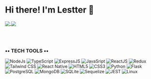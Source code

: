 # Hi there! I'm Lestter 👋

<a href="https://github.com/anuraghazra/github-readme-stats">
  <img align="center" src="https://github-readme-stats.vercel.app/api?username=lestterx&hide=&show=reviews&show_icons=true&theme=midnight-purple&custom_title=StatsO'Mine&rank_icon=github" />
</a>
<a href="https://github.com/anuraghazra/github-readme-stats">
  <img align="center" src="https://github-readme-stats.vercel.app/api/top-langs/?username=lestterx&layout=donut-vertical&theme=midnight-purple" />
</a>

<br><br>
### •• TECH TOOLS ••
<div>
  <img alt='NodeJs' src='https://img.shields.io/badge/Node.js-43853D?style=for-the-badge&logo=node.js&logoColor=white' />
  <img alt='TypeScript' src='https://img.shields.io/badge/TypeScript-007ACC?style=for-the-badge&logo=typescript&logoColor=white' />
  <img alt='ExpressJS' src='https://img.shields.io/badge/Express.js-404D59?style=for-the-badge' />
  <img alt='JavaSript' src='https://img.shields.io/badge/JavaScript-323330?style=for-the-badge&logo=javascript&logoColor=F7DF1E' />
  <img alt='ReactJS' src='https://img.shields.io/badge/React-20232A?style=for-the-badge&logo=react&logoColor=61DAFB' />
  <img alt='Redux' src='https://img.shields.io/badge/Redux-593D88?style=for-the-badge&logo=redux&logoColor=white' />
  <img alt='Tailwind CSS' src='https://img.shields.io/badge/Tailwind_CSS-38B2AC?style=for-the-badge&logo=tailwind-css&logoColor=white' />
  <img alt='React Native' src='https://img.shields.io/badge/React_Native-20232A?style=for-the-badge&logo=react&logoColor=61DAFB' />
  <img alt='HTML5' src='https://img.shields.io/badge/HTML5-E34F26?style=for-the-badge&logo=html5&logoColor=white' />
  <img alt='CSS3' src='https://img.shields.io/badge/CSS3-1572B6?style=for-the-badge&logo=css3&logoColor=white' />
  <img alt='Python' src='https://img.shields.io/badge/Python-14354C?style=for-the-badge&logo=python&logoColor=white' />
  <img alt='Flask' src='https://img.shields.io/badge/Flask-000000?style=for-the-badge&logo=flask&logoColor=white' />
  <img alt='PostgreSQL' src='https://img.shields.io/badge/PostgreSQL-316192?style=for-the-badge&logo=postgresql&logoColor=white' />
  <img alt='MongoDB' src='https://img.shields.io/badge/MongoDB-4EA94B?style=for-the-badge&logo=mongodb&logoColor=white' />
  <img alt='SQLite' src='https://img.shields.io/badge/SQLite-07405E?style=for-the-badge&logo=sqlite&logoColor=white' />
  <img alt='Sequelize' src='https://img.shields.io/badge/sequelize-323330?style=for-the-badge&logo=sequelize&logoColor=blue' />
  <img alt='JEST' src='https://img.shields.io/badge/Jest-323330?style=for-the-badge&logo=Jest&logoColor=white' />
  <img alt='Linux' src='https://img.shields.io/badge/Linux-FCC624?style=for-the-badge&logo=linux&logoColor=black' />
</div>



<!-- ANOTAÇÕES PARA VOCÊ QUE ESTÁ INICIANO
Git Stats >> https://github.com/anuraghazra/github-readme-stats/blob/master/readme.md#customization
MarkDown >> https://docs.pipz.com/central-de-ajuda/learning-center/guia-basico-de-markdown#open
Vários Ícones >> https://emojipedia.org/search/?q=bag
Badges >> https://dev.to/envoy_/150-badges-for-github-pnk#contents
-->
<!--
**LestterX/lestterx** is a ✨ _special_ ✨ repository because its `README.md` (this file) appears on your GitHub profile.

Here are some ideas to get you started:

- 🔭 I’m currently working on ...
- 🌱 I’m currently learning ...
- 👯 I’m looking to collaborate on ...
- 🤔 I’m looking for help with ...
- 💬 Ask me about ...
- 📫 How to reach me: ...
- 😄 Pronouns: ...
- ⚡ Fun fact: ...
-->

<!--
  [![Anurag's GitHub stats](https://github-readme-stats.vercel.app/api?username=lestterx&hide=&show=reviews&show_icons=true&theme=midnight-purple&custom_title=StatsO'Mine&rank_icon=github)](https://github.com/anuraghazra/github-readme-stats)
  [![Top Langs](https://github-readme-stats.vercel.app/api/top-langs/?username=lestterx&layout=donut-vertical&theme=midnight-purple)](https://github.com/anuraghazra/github-readme-stats)
  -->
